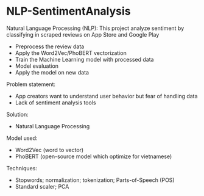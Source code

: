 # NLP-SentimentAnalysis
Natural Language Processing (NLP): This project analyze sentiment by classifying in scraped reviews on App Store and Google Play 
- Preprocess the review data
- Apply the Word2Vec/PhoBERT vectorization
- Train the Machine Learning model with processed data
- Model evaluation
- Apply the model on new data

Problem statement:
- App creators want to understand user behavior but fear of handling data
- Lack of sentiment analysis tools

Solution:
- Natural Language Processing

Model used:
- Word2Vec (word to vector)
- PhoBERT (open-source model which optimize for vietnamese)

Techniques:
- Stopwords; normalization; tokenization; Parts-of-Speech (POS)
- Standard scaler; PCA
